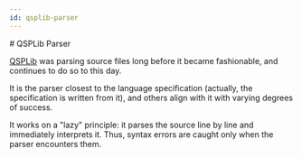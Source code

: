 ```yaml
---
id: qsplib-parser
---
```


﻿# QSPLib Parser

[QSPLib](https://github.com/QSPFoundation/qsp/tree/master/qsp) was parsing source files long before it became fashionable, and continues to do so to this day.

It is the parser closest to the language specification (actually, the specification is written from it), and others align with it with varying degrees of success.

It works on a "lazy" principle: it parses the source line by line and immediately interprets it. Thus, syntax errors are caught only when the parser encounters them.

<!-- todo: add example -->